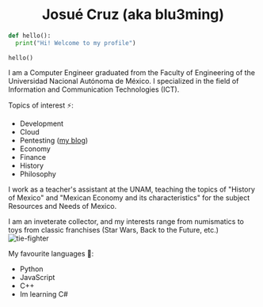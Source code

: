 <h1 align="center">Josué Cruz (aka blu3ming) </h1>

```python
def hello():
  print("Hi! Welcome to my profile")
    
hello()
```

I am a Computer Engineer graduated from the Faculty of Engineering of the Universidad Nacional Autónoma de México. I specialized in the field of Information and Communication Technologies (ICT).

Topics of interest ⚡:
- Development
- Cloud
- Pentesting ([my blog](https://blu3ming.github.io))
- Economy
- Finance
- History
- Philosophy

I work as a teacher's assistant at the UNAM, teaching the topics of "History of Mexico" and "Mexican Economy and its characteristics" for the subject Resources and Needs of Mexico.

I am an inveterate collector, and my interests range from numismatics to toys from classic franchises (Star Wars, Back to the Future, etc.) ![tie-fighter](https://user-images.githubusercontent.com/25083316/170895916-f0d60d1d-e707-48ae-8c9e-487832fcf700.png)

My favourite languages 💬:
- Python
- JavaScript
- C++
- Im learning C#
